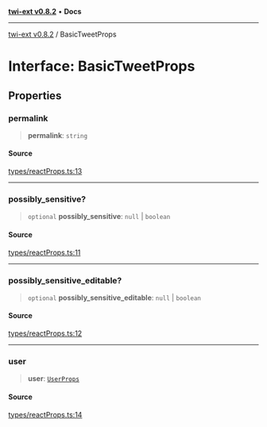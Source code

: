 [**twi-ext v0.8.2**](../README.md) • **Docs**

***

[twi-ext v0.8.2](../README.md) / BasicTweetProps

# Interface: BasicTweetProps

## Properties

### permalink

> **permalink**: `string`

#### Source

[types/reactProps.ts:13](https://github.com/Robot-Inventor/twi-ext/blob/ea76001205c6fba1f3478194a75c56db78c28f28/src/types/reactProps.ts#L13)

***

### possibly\_sensitive?

> `optional` **possibly\_sensitive**: `null` \| `boolean`

#### Source

[types/reactProps.ts:11](https://github.com/Robot-Inventor/twi-ext/blob/ea76001205c6fba1f3478194a75c56db78c28f28/src/types/reactProps.ts#L11)

***

### possibly\_sensitive\_editable?

> `optional` **possibly\_sensitive\_editable**: `null` \| `boolean`

#### Source

[types/reactProps.ts:12](https://github.com/Robot-Inventor/twi-ext/blob/ea76001205c6fba1f3478194a75c56db78c28f28/src/types/reactProps.ts#L12)

***

### user

> **user**: [`UserProps`](UserProps.md)

#### Source

[types/reactProps.ts:14](https://github.com/Robot-Inventor/twi-ext/blob/ea76001205c6fba1f3478194a75c56db78c28f28/src/types/reactProps.ts#L14)
